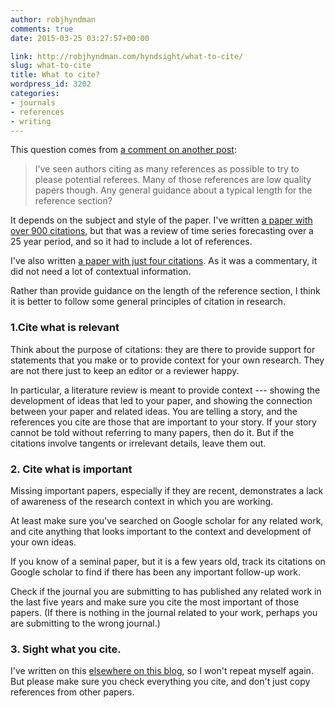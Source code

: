 ```yaml
---
author: robjhyndman
comments: true
date: 2015-03-25 03:27:57+00:00

link: http://robjhyndman.com/hyndsight/what-to-cite/
slug: what-to-cite
title: What to cite?
wordpress_id: 3202
categories:
- journals
- references
- writing
---
```


This question comes from [a comment on another post](http://robjhyndman.com/hyndsight/ijf-rejections/#comment-1904474465):


>I've seen authors citing as many references as possible to try to please potential referees. Many of those references are low quality papers though. Any general guidance about a typical length for the reference section?



It depends on the subject and style of the paper. I've written [a paper with over 900 citations](/publications/25-years-of-time-series-forecasting/), but that was a review of time series forecasting over a 25 year period, and so it had to include a lot of references.

I've also written [a paper with just four citations](http://dx.doi.org/10.1016/j.ijforecast.2004.03.005). As it was a commentary, it did not need a lot of contextual information.

Rather than provide guidance on the length of the reference section, I think it is better to follow some general principles of citation in research.<!-- more -->



### 1.Cite what is relevant



Think about the purpose of citations: they are there to provide support for statements that you make or to provide context for your own research. They are not there just to keep an editor or a reviewer happy.

In particular, a literature review is meant to provide context --- showing the development of ideas that led to your paper, and showing the connection between your paper and related ideas. You are telling a story, and the references you cite are those that are important to your story. If your story cannot be told without referring to many papers, then do it. But if the citations involve tangents or irrelevant details, leave them out.



### 2. Cite what is important



Missing important papers, especially if they are recent, demonstrates a lack of awareness of the research context in which you are working.

At least make sure you've searched on Google scholar for any related work, and cite anything that looks important to the context and development of your own ideas.

If you know of a seminal paper, but it is a few years old, track its citations on Google scholar to find if there has been any important follow-up work.

Check if the journal you are submitting to has published any related work in the last five years and make sure you cite the most important of those papers. (If there is nothing in the journal related to your work, perhaps you are submitting to the wrong journal.)



### 3. Sight what you cite.



I've written on this [elsewhere on this blog](http://robjhyndman.com/hyndsight/sight-what-you-cite/), so I won't repeat myself again. But please make sure you check everything you cite, and don't just copy references from other papers.
